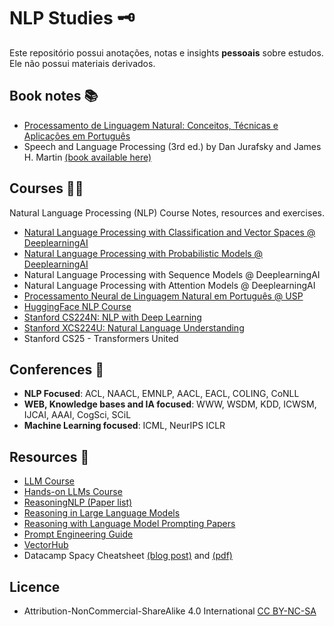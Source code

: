# NLP Studies 🗝️
Este repositório possui anotações, notas e insights **pessoais** sobre estudos. Ele não possui materiais derivados.

## Book notes 📚
- [Processamento de Linguagem Natural: Conceitos, Técnicas e Aplicações em Português](https://github.com/k3ybladewielder/nlp/blob/main/books/pln_caseli.md)
- Speech and Language Processing (3rd ed.) by Dan Jurafsky and James H. Martin [(book available here)](https://web.stanford.edu/~jurafsky/slp3/ed3book.pdf)

## Courses 🧑‍💻
Natural Language Processing (NLP) Course Notes, resources and exercises.
  - [Natural Language Processing with Classification and Vector Spaces @ DeeplearningAI](https://github.com/k3ybladewielder/nlp/blob/main/nlp_classification_vectors/nlp_classification_vectors.ipynb)
  - [Natural Language Processing with Probabilistic Models @ DeeplearningAI](https://github.com/k3ybladewielder/nlp/blob/main/nlp_probabilistic_models/nlp_prob_models.ipynb)
  - Natural Language Processing with Sequence Models @ DeeplearningAI
  - Natural Language Processing with Attention Models @ DeeplearningAI
  - [Processamento Neural de Linguagem Natural em Português @ USP](https://github.com/k3ybladewielder/nlp/blob/main/nlp_usp/nlp_usp.md)
  - [HuggingFace NLP Course](https://github.com/k3ybladewielder/nlp/blob/main/huggingface_course/nlp_course.ipynb)
  - [Stanford CS224N: NLP with Deep Learning](https://github.com/k3ybladewielder/nlp/blob/main/stanford_cs224n/stanford_cs224n.md)
  - [Stanford XCS224U: Natural Language Understanding](https://github.com/k3ybladewielder/nlp/blob/main/stanford_xcs224u/stanford_xcs224u.md)
  - Stanford CS25 - Transformers United
  
## Conferences 📜
- **NLP Focused**: ACL, NAACL, EMNLP, AACL, EACL, COLING, CoNLL
- **WEB, Knowledge bases and IA focused**: WWW, WSDM, KDD, ICWSM, IJCAI, AAAI, CogSci, SCiL
- **Machine Learning focused**: ICML, NeurIPS ICLR
  
## Resources 🧰
- [LLM Course](https://github.com/mlabonne/llm-course)
- [Hands-on LLMs Course](https://github.com/iusztinpaul/hands-on-llms?tab=readme-ov-file#hands-on-llms-course-)
- [ReasoningNLP (Paper list)](https://github.com/FreedomIntelligence/ReasoningNLP)
- [Reasoning in Large Language Models](https://github.com/jeffhj/LM-reasoning)
- [Reasoning with Language Model Prompting Papers](https://github.com/zjunlp/Prompt4ReasoningPapers)
- [Prompt Engineering Guide](https://www.promptingguide.ai/)
- [VectorHub](https://hub.superlinked.com/)
- Datacamp Spacy Cheatsheet [(blog post)](https://www.datacamp.com/cheat-sheet/spacy-cheat-sheet-advanced-nlp-in-python) and [(pdf)](spacy_cheatsheet.pdf)

## Licence
- Attribution-NonCommercial-ShareAlike 4.0 International [CC BY-NC-SA](https://github.com/k3ybladewielder/math_for_ml_ds/blob/main/LICENSE)
